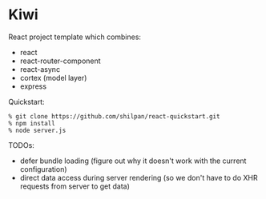 # Kiwi

React project template which combines:

  * react
  * react-router-component
  * react-async
  * cortex (model layer)
  * express




Quickstart:

    % git clone https://github.com/shilpan/react-quickstart.git
    % npm install
    % node server.js

TODOs:

  * defer bundle loading (figure out why it doesn't work with the current configuration)
  * direct data access during server rendering (so we don't have to do XHR requests from server to get data)
